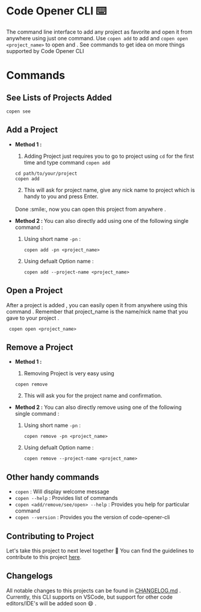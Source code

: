 # Code Opener CLI ⌨️

The command line interface to add any project as favorite and open it from anywhere using just one command. Use `copen add` to add and `copen open <project_name>` to open and . See commands to get idea on more things supported by Code Opener CLI 

# Commands

## See Lists of Projects Added 

```
copen see
``` 

## Add a Project

- <b> Method 1 : </b> 
    1. Adding Project just requires you to go to project using `cd` for the first time and type command 
    `copen add` 

    ```
    cd path/to/your/project
    copen add
    ```
    2. This will ask for project name, give any nick name to project which is handy to you and press Enter.
    <br>
    Done :smile:, now you can open this project from anywhere . 

- <b> Method 2 : </b> 
        You can also directly add using one of the following single command :
    1. Using short name `-pn` :
        ```
        copen add -pn <project_name>
        ```
    2. Using defualt Option name :
        ```
        copen add --project-name <project_name>
        ```


## Open a Project

After a project is added , you can easily open it from anywhere using this command . Remember that project_name is the name/nick name that you gave to your project .

```
 copen open <project_name>
```


## Remove a Project

- <b> Method 1 :</b>
    1. Removing Project is very easy using 
    ```
    copen remove
    ```
    2. This will ask you for the project name and confirmation.

- <b> Method 2 :</b>
    You can also directly remove using one of the following single command :
    1. Using short name `-pn` :
        ```
        copen remove -pn <project_name>
        ```
    2. Using defualt Option name :
        ```
        copen remove --project-name <project_name>
        ```

## Other handy commands 

- `copen` : Will display welcome message
- `copen --help` : Provides list of commands
- `copen <add/remove/see/open> --help` : Provides you help for particular command
- `copen --version` : Provides you the version of code-opener-cli

## Contributing to Project

Let's take this project to next level together 🎉 You can find the guidelines to contribute to this project [here](https://github.com/shan7030/code-opener-cli/blob/master/CONTRIBUTING.md).

## Changelogs

All notable changes to this projects can be found in [CHANGELOG.md](https://github.com/shan7030/code-opener-cli/blob/master/CHANGELOG.md) .
Currently, this CLI supports on VSCode, but support for other code editors/IDE's will be added soon :smile: .